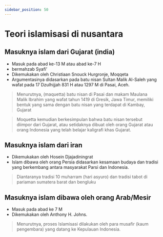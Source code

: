 ```yaml
---
sidebar_position: 50
---
```


# Teori islamisasi di nusantara
## Masuknya islam dari Gujarat (india)
* Masuk pada  abad ke-13 M atau abad ke-7 H
* bermahzab Syafi’
* Dikemukakan oleh Christiaan Snouck Hurgronje, Moqqeta
* Argumentasinya didasarkan pada batu nisan Sultan Malik Al-Saleh yang wafat pada 17 Dzulhijjah 831 H atau 1297 M di Pasai, Aceh.

> Menurutnya, (maquetta) batu nisan di Pasai dan makam Maulana Malik Ibrahim yang wafat tahun 1419 di Gresik, Jawa Timur, memiliki bentuk yang sama dengan batu nisan yang terdapat di Kambay, Gujarat

> Moquetta kemudian berkesimpulan bahwa batu nisan tersebut diimpor dari Gujarat, atau setidaknya dibuat oleh orang Gujarat atau orang Indonesia yang telah belajar kaligrafi khas Gujarat.

## Masuknya islam dari iran
 - Dikemukakan oleh Hosein Djajadiningrat  
 - Islam dibawa oleh orang Persia didasarkan kesamaan budaya dan tradisi yang berkembang antara masyarakat Parsi dan Indonesia.

> Diantaranya tradisi 10 muharram (hari asyuro) dan tradisi tabot di pariaman sumatera barat dan bengluku

## Masuknya islam dibawa oleh orang Arab/Mesir

 - Masuk pada abad ke 7 M  
 - Dikemukakan oleh Anthony H. Johns.  

> Menurutnya, proses Islamisasi dilakukan oleh para musafir (kaum pengembara) yang datang ke Kepulauan Indonesia.
